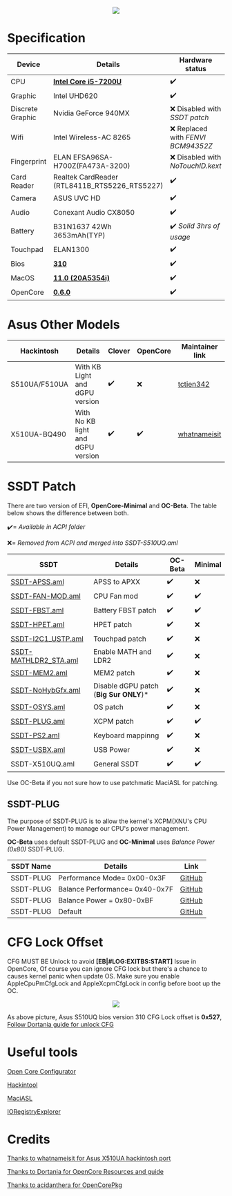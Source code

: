 <p align="center">
<img src="https://i.imgur.com/piJu4XY.png")
    </p>

# Specification

Device | Details | Hardware status 
------------ | ------------- | ------------- 
CPU | [**Intel Core i5-7200U**](https://ark.intel.com/content/www/us/en/ark/products/95443/intel-core-i5-7200u-processor-3m-cache-up-to-3-10-ghz.html) | :heavy_check_mark:
Graphic | Intel UHD620 | :heavy_check_mark:
Discrete Graphic | Nvidia GeForce 940MX | :x:  Disabled with *SSDT patch*
Wifi | Intel Wireless-AC 8265 | :x:  Replaced with *FENVI BCM94352Z* 
Fingerprint | ELAN EFSA96SA-H700Z(FA473A-3200) | :x:  Disabled with *NoTouchID.kext*
Card Reader | Realtek CardReader (RTL8411B_RTS5226_RTS5227) | :heavy_check_mark:
Camera | ASUS UVC HD | :heavy_check_mark:
Audio | Conexant Audio CX8050 | :heavy_check_mark:  
Battery | B31N1637 42Wh 3653mAh(TYP) | :heavy_check_mark:   *Solid 3hrs of usage*
Touchpad | ELAN1300 | :heavy_check_mark:
Bios | [**310**](https://dlcdnets.asus.com/pub/ASUS/nb/X510UQ/X510UQAS310.zip) | :heavy_check_mark: 
MacOS | [**11.0 (20A5354i)**](https://developer.apple.com/macos/) | :heavy_check_mark:
OpenCore | [**0.6.0**](https://github.com/acidanthera/OpenCorePkg) | :heavy_check_mark:

# Asus Other Models 

Hackintosh  | Details | Clover | OpenCore | Maintainer link
------------ | ------------- | ------------- | ------------- | ------------- 
S510UA/F510UA | With KB Light and dGPU version | :heavy_check_mark: | :x: | [tctien342](https://github.com/tctien342/Asus-Vivobook-S510UA-Hackintosh)
X510UA-BQ490 | With No KB light and dGPU version | :heavy_check_mark: | :heavy_check_mark: | [whatnameisit](https://github.com/whatnameisit/Asus-Vivobook-X510UA-BQ490-Catalina-10.15.3-Hackintosh)

# SSDT Patch

There are two version of EFI, **OpenCore-Minimal** and **OC-Beta**. The table below shows the difference between both. 

:heavy_check_mark:= *Available in ACPI folder* 

:x:= *Removed from ACPI and merged into SSDT-S510UQ.aml*

SSDT | Details | OC-Beta | Minimal 
------------ | ------------- | ------------- | -------------
[SSDT-APSS.aml](https://github.com/JoK3rLeE/Asus-S510UQ-BQ178T/tree/Big-Sur/OC-Beta/EFI/OC/ACPI/SSDT-APSS.aml) | APSS to APXX | :heavy_check_mark: | :x: 
[SSDT-FAN-MOD.aml](https://github.com/JoK3rLeE/Asus-S510UQ-BQ178T/tree/Big-Sur/OC-Beta/EFI/OC/ACPI/SSDT-FAN-MOD.aml) | CPU Fan mod | :heavy_check_mark: | :heavy_check_mark:
[SSDT-FBST.aml](https://github.com/JoK3rLeE/Asus-S510UQ-BQ178T/tree/Big-Sur/OC-Beta/EFI/OC/ACPI/SSDT-FBST.aml) | Battery FBST patch | :heavy_check_mark: | :heavy_check_mark: 
[SSDT-HPET.aml](https://github.com/JoK3rLeE/Asus-S510UQ-BQ178T/tree/Big-Sur/OC-Beta/EFI/OC/ACPI/SSDT-HPET.aml) | HPET patch | :heavy_check_mark: | :x: 
[SSDT-I2C1_USTP.aml](https://github.com/JoK3rLeE/Asus-S510UQ-BQ178T/tree/Big-Sur/OC-Beta/EFI/OC/ACPI/SSDT-I2C1_USTP.aml) | Touchpad patch | :heavy_check_mark: | :x: 
[SSDT-MATHLDR2_STA.aml](https://github.com/JoK3rLeE/Asus-S510UQ-BQ178T/blob/Big-Sur/OC-Beta/EFI/OC/ACPI/SSDT-MATHLDR2_STA.aml) | Enable MATH and LDR2 | :heavy_check_mark: | :x: 
[SSDT-MEM2.aml](https://github.com/JoK3rLeE/Asus-S510UQ-BQ178T/tree/Big-Sur/OC-Beta/EFI/OC/ACPI/SSDT-MEM2.aml) | MEM2 patch | :heavy_check_mark: | :x: 
[SSDT-NoHybGfx.aml](https://github.com/JoK3rLeE/Asus-S510UQ-BQ178T/tree/Big-Sur/OC-Beta/EFI/OC/ACPI/SSDT-NoHybGfx.aml) | Disable dGPU patch (**Big Sur ONLY**)* | :heavy_check_mark: | :x: 
[SSDT-OSYS.aml](https://github.com/JoK3rLeE/Asus-S510UQ-BQ178T/tree/Big-Sur/OC-Beta/EFI/OC/ACPI/SSDT-OSYS.aml) | OS patch | :heavy_check_mark: | :x: 
[SSDT-PLUG.aml](https://github.com/JoK3rLeE/Asus-S510UQ-BQ178T/tree/Big-Sur/OC-Beta/EFI/OC/ACPI/SSDT-PLUG.aml) | XCPM patch | :heavy_check_mark: | :heavy_check_mark: 
[SSDT-PS2.aml](https://github.com/JoK3rLeE/Asus-S510UQ-BQ178T/tree/Big-Sur/OC-Beta/EFI/OC/ACPI/ACPI/SSDT-PS2.aml) | Keyboard mappinng | :heavy_check_mark: | :x: 
[SSDT-USBX.aml](https://github.com/JoK3rLeE/Asus-S510UQ-BQ178T/tree/Big-Sur/OC-Beta/EFI/OC/ACPI/SSDT-USBX.aml) | USB Power | :heavy_check_mark: | :x: 
SSDT-X510UQ.aml | General SSDT | :heavy_check_mark: | :heavy_check_mark:   

Use OC-Beta if you not sure how to use patchmatic MaciASL for patching. 

## SSDT-PLUG

The purpose of SSDT-PLUG is to allow the kernel's XCPM(XNU's CPU Power Management) to manage our CPU's power management. 

**OC-Beta** uses default SSDT-PLUG and **OC-Minimal** uses *Balance Power (0x80)* SSDT-PLUG. 

SSDT Name | Details | Link
------------ | ------------- | -------------
SSDT-PLUG | Performance Mode= 0x00-0x3F | [GitHub](https://github.com/JoK3rLeE/Asus-S510UQ-BQ178T/blob/Big-Sur/SSDT-PLUG/Max%20Performance/SSDT-PLUG.aml)
SSDT-PLUG | Balance Performance= 0x40-0x7F | [GitHub](https://github.com/JoK3rLeE/Asus-S510UQ-BQ178T/blob/Big-Sur/SSDT-PLUG/Balance%20Performance/SSDT-PLUG.aml)
SSDT-PLUG | Balance Power = 0x80-0xBF | [GitHub](https://github.com/JoK3rLeE/Asus-S510UQ-BQ178T/blob/Big-Sur/SSDT-PLUG/Balance%20Power%20saving/SSDT-PLUG.aml)
SSDT-PLUG | Default | [GitHub](https://github.com/JoK3rLeE/Asus-S510UQ-BQ178T/blob/Big-Sur/SSDT-PLUG/Default/SSDT-PLUG.aml)

# CFG Lock Offset
CFG MUST BE Unlock to avoid **[EB|#LOG:EXITBS:START]** Issue in OpenCore, Of course you can ignore CFG lock but there's a chance to causes kernel panic when update OS. Make sure you enable AppleCpuPmCfgLock and AppleXcpmCfgLock in config before boot up the OC. 


<p align="center">
<img src="https://i.imgur.com/S4Repod.png")
    </p>

As above picture, Asus S510UQ bios version 310 CFG Lock offset is **0x527**, [Follow Dortania guide for unlock CFG](https://dortania.github.io/OpenCore-Install-Guide/extras/msr-lock.html)
    
# Useful tools  
[Open Core Configurator](https://mackie100projects.altervista.org/download-opencore-configurator/)

[Hackintool](https://github.com/headkaze/Hackintool)

[MaciASL](https://bitbucket.org/RehabMan/os-x-maciasl-patchmatic/downloads/) 

[IORegistryExplorer](https://github.com/vulgo/IORegistryExplorer) 


# Credits 
[Thanks to whatnameisit for Asus X510UA hackintosh port](https://github.com/whatnameisit/Asus-Vivobook-X510UA-BQ490-Catalina-10.15.3-Hackintosh)

[Thanks to Dortania for OpenCore Resources and guide](https://github.com/dortania)

[Thanks to acidanthera for OpenCorePkg](https://github.com/acidanthera/OpenCorePkg)



